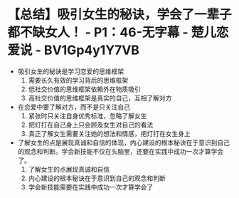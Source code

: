 # 【总结】吸引女生的秘诀，学会了一辈子都不缺女人！ - P1：46-无字幕 - 楚儿恋爱说 - BV1Gp4y1Y7VB

-   吸引女生的秘诀是学习恋爱的思维框架
    1.  需要长久有效的学习背后的思维框架
    2.  低社交价值的思维框架依赖外在物质吸引
    3.  高社交价值的思维框架是真实的自己，互相了解对方
-   在恋爱中要了解对方，而不是只关注自己
    1.  紧张时只关注自身优秀标准，忽略了解女生
    2.  把灯打在自己身上只会顾及女生对自己的看法
    3.  真正了解女生需要关注她的想法和情感，把灯打在女生身上
-   了解女生的点是展现真诚和自信的体现，内心建设的根本秘诀在于意识到自己的观念和判断。学会新技能不仅在头脑里，还要在实践中成功一次才算学会了。
    1.  了解女生的点展现真诚和自信
    2.  内心建设的根本秘诀在于意识到自己的观念和判断
    3.  学会新技能需要在实践中成功一次才算学会了
